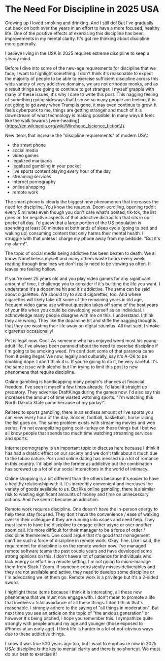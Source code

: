 # The Need For Discipline in 2025 USA

Growing up I loved smoking and drinking. And I still do! But I've gradually cut back on both over the years in an effort to have a more focused, healthy life. One of the positive effects of exercising this discipline has been improvements in my mental clarity. It's got me thinking about discipline more generally.

I believe living in the USA in 2025 requires extreme discipline to keep a steady mind.

Before I dive into some of the new-age requirements for discipline that we face, I want to highlight something. I don't think it's reasonable to expect the majority of people to be able to exercise sufficient discipline across this wide variety of very addictive domains, we are not orthodox monks, and as a result things are going to continue to get stranger. I myself grapple with many of these issues, it's why I care to write this post. This nagging feeling of something going sideways that I sense so many people are feeling, it is not going to go away when Trump is gone, it may even continue to grow. It feels cyberpunk to me, things are getting stranger and much of it is downstream of what technology is making possible. In many ways it feels like the walk towards [wire-heading](https://en.wikipedia.org/wiki/Wirehead_(science_fiction\)).

New items that increase the "discipline requirements" of modern USA:

- the smart phone
- social media
- video games
- legalized marijuana
- legalized gambling in your pocket
- live sports content playing every hour of the day
- streaming services
- internet pornography
- online shopping
- remote work

The smart phone is clearly the biggest new phenomenon that increases the need for discipline. You know the reasons. Doom-scrolling, opening reddit every 5 minutes even though you don't care what's posted, tik-tok, the list goes on for negative aspects of that addictive distraction that sits in our pocket all day. I'd guess that a large portion of the US population is spending at least 30 minutes at both ends of sleep cycle (going to bed and waking up) consuming content that only harms their mental health. I struggle with that unless I charge my phone away from my bedside. "But it's my alarm!".

The topic of social media being addictive has been beaten to death. We all know. Nonetheless myself and many others waste hours every week reading through timelines we don't really need to be viewing so often. It leaves me feeling hollow.

If you're over 25 years old and you play video games for any significant amount of time, I challenge you to consider if it's building the life you want. I understand it's a dopamine hit and it's addictive. The same can be said about cigarettes. We should try to avoid cigarettes, too. And where cigarettes will likely take off some of the remaining years in old age, frequent video game use without question takes off some of the best years of your life when you could be developing yourself as an individual. I acknowledge many people disagree with me on this. I understand. I think they are wrong. They like the dopamine hit and stifle the nagging thoughts that they are wasting their life away on digital stiumlus. All that said, I smoke cigarettes occasionally!

Pot is legal now. Cool. As someone who has enjoyed weed most his young-adult life, I've always been paranoid about the need to exercise discipline if I'm going to be smoking weed. I'm confident some of that paranoia came from it being illegal. We now, legally and culturally, say it's A-OK to be smoking dope. I don't think it is. If you're going to do it, be very careful. It's the same issue with alcohol but I'm trying to limit this post to new phenomena that require discipline.

Online gambling is handicapping many people's chances at financial freedom. I've seen it myself a few times already. I'd label it straight up predatory. They advertise DraftKings during the games now. I'd also say this increases the amount of time wasted watching sports. "I'm watching this North Dakota State game because of my parlay!".

Related to sports gambling, there is an endless amount of live sports you can view every hour of the day. Soccer, football, basketball, horse racing, the list goes on. The same problem exists with streaming movies and web series. I'm not evangelizing going cold-turkey on these things but I bet we all know people that spends too much time watching streaming services and sports.

Internet pornography is an important topic to discuss here because I think it has had a drastic effect on our society and we don't talk about it much due to the taboo nature. Porn and online dating has messed up a lot of romance in this country. I'd label only the former as addictive but the combination has screwed up a lot of our social interactions in the world of intimacy.

Online shopping is a bit different than the others because it's easier to have a healthy relationship with it. It's incredibly convenient and increases the variety of goods available to us. But like online gambling, there is a similar risk to wasting significant amounts of money and time on unnecessary actions. And I've seen it become an addiction.

Remote work requires discipline. One doesn't have the in-person energy to help them stay focused. They don't have the convenience / ease of walking over to their colleague if they are running into issues and need help. They must learn to have the discipline to engage either async or over *another* zoom call. It's more difficult for their manager to be a force of order / discipline themselves. One could argue that it's good that management can't be such a force of discipline in remote work. Okay, fine. Like I said, the requirement for discipline is on the remote worker now. I've managed remote software teams the past couple years and have developed some strong opinions on this. I don't have a lot of patience for individuals who lack energy or effort in a remote setting, I'm not going to micro-manage them from Slack / Zoom. If someone consistently misses deliverables and they are not available and active, they need to develop some discipline or I'm advocating we let them go. Remote work is a privilege but it's a 2-sided sword.

I highlight these items because I think it is interesting, all these new phenomena that we must now engage with. I don't mean to promote a life that involves a total avoidance of all these things. I don't think that's reasonable. I strongly adhere to the saying of "all things in moderation". But next time you see an article on the topic of "the anxious generation" or however it's being pitched, I hope you remember this. I sympathize quite strongly with people around my age and younger (those exposed to iPhones at an early age). I think life is harder in a lot of not-obvious ways due to these addictive things.

I know it was true 500 years ago too, but I want to emphasize now in 2025 USA: discipline is the key to mental clarity and there is no shortcut. We must do our best to exercise it!
